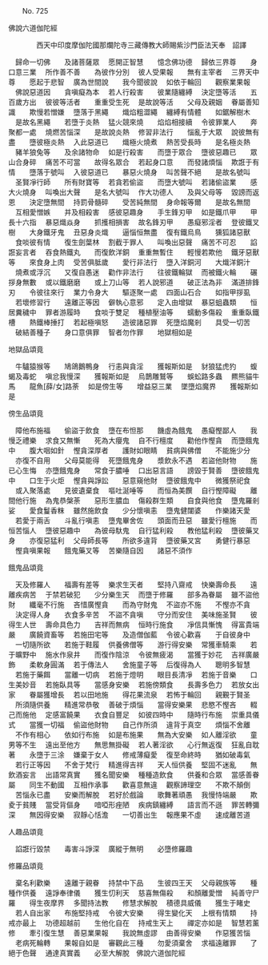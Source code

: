 ﻿　　No. 725

佛說六道伽陀經

　　　　西天中印度摩伽陀國那爛陀寺三藏傳教大師賜紫沙門臣法天奉　詔譯


　歸命一切佛　　及諸菩薩眾
　愿開正智慧　　憶念佛功德
　歸依三界尊　　身口意三業
　所作善不善　　為彼作分別
　彼人受果報　　無有主宰者
　三界天中尊　　愿起于悲智
　廣為世間說　　我今聞彼說
　如依于輪回　　觀察業果報
　佛說惡道因　　貪嗔癡為本
　若人行殺害　　彼業隨纏縛
　決定墮等活　　五百歲方出
　彼彼等活者　　重重受生死
　是故說等活　　父母及親姻
　眷屬善知識　　欺慢若憎嫌
　墮落于黑繩　　熾焰粗澀繩
　纏縛有情體　　如鋸解樹木
　是故名黑繩　　若墮于炎熱
　猛火競來燒　　焰焰相接續
　令彼罪業人　　奔聚都一處
　燒燃苦惱深　　是故說炎熱
　修習非法行　　惱亂于大眾
　說彼無有盡　　墮彼極炎熱
　入此惡道已　　熾極火燒煮
　熱苦受長時　　是名極炎熱
　豬羊狼兔等　　及余諸物命
　如是行殺害　　而墮于眾合
　墮彼惡趣已　　眾山合身碎
　痛苦不可當　　故得名眾合
　若起身口意　　而發諸煩惱
　欺誑于有情　　墮落于號叫
　入彼惡道已　　暴惡火燒身
　叫苦聲不絕　　是故名號叫
　圣賢凈行師　　所有財寶等
　若貪若偷盜　　而墮大號叫
　若諸偷盜業　　感大火燒身
　叫喚出大聲　　是名大號叫
　作大功德人　　及與父母等
　毀謗而返恩　　決定墮無間
　持罰骨髓碎　　受苦純無間
　身命報等爾　　是故名無間
　互相愛憎嫉　　并及相殺害
　感彼惡趣身　　手生鋒刃甲
　如是鐵爪甲　　甲長十六指
　暴惡熾焱身　　抓擭相損害
　故名鋒刃甲　　愚癡邪淫者
　登彼鐵叉樹　　大身鐵牙鬼
　丑惡身炎熾　　逼惱恒無盡
　復有鐵烏鳥　　獯狐諸惡獸
　食啖彼有情　　復生劍葉林
　割截于罪人　　叫喚出惡聲
　痛苦不可忍　　諂誑妄言者
　吞食熱鐵丸　　而復飲洋銅
　重重無暫住　　輕慢若欺他
　鐵牙惡獸等　　來食身上肉
　受苦俱胝歲　　愛行非法行
　墮入洋銅河　　大熾洋銅汁
　燒煮或浮沉　　又復自愚迷
　勸作非法行　　往彼鐵輪獄
　而被鐵火輪　　碾拶身無數
　或以鐵磨磨　　或上刀山等
　若人說邪道　　破正法為非
　滿道排鋒刃　　令彼往來行
　業力令身大　　驅逐聚一處
　四面山石合　　如指甲拶虱
　若壞修習行　　遠離正等因
　僻執心意邪　　定入由增獄
　暴惡蛆蟲類　　恒居糞穢中
　罪者游履時　　食啖于雙足
　種植壓油等　　蠕動多傷殺
　重重臥鐵槽　　熱鐵棒捶打
　若起極嗔怒　　造彼諸惡罪
　死墮焰魔剎　　具受一切苦
　破結善種子　　身口意俱罪
　智者勿作罪　　地獄相如是　

地獄品頌竟

　牛驢猿猴等　　鳩鴿鵝鴨身
　行恚與貪淫　　獲報斯如是
　豺狼猛虎犳　　蝮蝎及毒蛇
　嗔忿我慢深　　獲報斯如是
　烏鵲雕鷲等　　蜈蚣路多蟲
　羆熊貓牛馬　　龍魚[薛/女]路荼
　如是傍生等　　增益惡三業
　墜墮焰魔界　　獲報斯如是　

傍生品頌竟

　障他布施福　　偷盜于飲食
　墮在布怛那　　饑虛為餓鬼
　愚癡慳鄙人　　我慢乏禮樂
　求食又無慚　　死為大癭鬼
　自不行檀度　　勸他作慳貪
　而墮餓鬼中　　腹大咽如針
　慳貪深厚者　　護財如眼睛
　貧病與佛僧　　不能施少分
　亦復不自用　　父母莫能得
　死墮餓鬼身　　漿飲永不遇
　若盜他財物　　施已心生悔
　亦墮餓鬼身　　常食于膿唾
　口出惡言語　　謗毀于賢善
　墮彼餓鬼中　　口生于火炬
　慳貪與諍訟　　惡意窺他財
　墮彼餓鬼中　　微獲祭祀食
　或入聚落處　　見彼遺棄食
　嘔吐涎唾等　　而恒為美饌
　自行慳障礙　　離間他行施
　為鬼恭槃荼　　惡形生膿血
　傷殺群生類　　自食與他食
　墮鬼羅剎娑　　愛食鬘香粖
　雖然施飲食　　少分懷嗔恚
　墮鬼健闥婆　　作樂諸天愛
　若愛于兩舌　　斗亂行嗔恚
　墮鬼畢舍佐　　頭面而丑惡
　雖愛行檀施　　而恒苦惱人
　墮彼惡趣中　　為彼母馱鬼
　自行猛利殺　　教他猛利殺
　墮彼藥叉身　　亦復惡猛利
　父母師長等　　所欲多違背
　墮彼藥叉宮　　勇健行暴惡
　慳貪嗔果報　　餓鬼藥叉等
　苦樂隨自因　　諸惡不須作　

餓鬼品頌竟

　天及修羅人　　福壽有差等
　樂求生天者　　堅持八齋戒
　快樂壽命長　　遠離疾病苦
　于禁若破犯　　少分樂生天
　而墮于修羅　　部多為眷屬
　雖不盜他財　　纖毫不行施
　吝惜廣慳貪　　而為守財鬼
　不盜亦不施　　不慳亦不貪
　決定得人身　　衣食多辛苦
　不盜不貪嗔　　守分而安住
　美味施圣賢　　彼得生人世
　壽命具色力　　吉祥而無病
　恒時行施食　　凈信具慚愧
　得富貴端嚴　　廣饒資畜等
　若施田宅等　　及造僧伽藍
　令彼心歡喜　　于自彼身中
　一切隨所欲　　若施于鞋履
　供養佛僧等　　游行得安樂
　常獲車騎乘　　若于曠野中
　施水作泉井　　而復作陰涼
　令彼無疲渴　　當獲于妙花
　吉祥廣嚴飾　　柔軟身圓滿
　若于傳法人　　舍施童子等
　后復得為人　　聰明多智慧
　若施于藥餌　　當離一切病
　若施于燈明　　眼目長清凈
　若施于音樂　　口生美妙音
　若施臥具等　　當感身安樂
　若施傍類食　　長壽多色力
　若放女出家　　眷屬獲增長
　若以田地施　　得花果流泉
　若怖于輪回　　親覲于賢圣
　所須隨供養　　精進常恭敬
　善破于煩惱　　當得安樂果
　悲愍不慳吝　　輟己而施他
　定感富饒果　　衣食自豐足
　如彼四時中　　隨時行布施
　崇重具儀式　　當獲一切福
　偷盜他財物　　自己作所須
　違背于真空　　煩惱不舍離
　不作有相心　　依如行布施
　如是布施果　　無為大安樂
　如人離淫欲　　童男等不生
　遠出至他方　　無思無掛礙
　若人著淫欲　　心行無返復
　狂亂自耽著　　永墮于三涂
　嫌棄于女人　　修戒薄癡愛
　復至命終時　　猶如破毒氣
　若行正等因　　不舍于梵行
　精進得吉祥　　天人恒供養
　堅固不迷亂　　無飲酒妄言
　出語常真實　　獲名聞安樂
　種種造飲食　　供養和合眾
　當感善眷屬　　同生不動國
　互相作承事　　歡喜意無違
　觀察諦理空　　不欺不顛倒
　苦惱永已盡　　安樂而解脫
　若好於戲論　　歌舞著頑愚
　我慢恃端嚴　　欺夌于貧賤
　當受背傴身　　喑啞形痤陋
　疾病鎮纏縛　　語言而不遜
　罪苦轉彌深　　無因得安樂
　寂靜心恬澹　　一切善出生
　報應果不虛　　速成離苦道　

人趣品頌竟

　諂誑行毀禁　　毒害斗諍深
　廣縱于無明　　必墮修羅趣　

修羅品頌竟

　棄名利歡樂　　遠離于親眷
　持禁中下品　　生彼四王天
　父母親族等　　種種作供養
　遠諍奉律儀　　獲生忉利天
　慈喜無傷殺　　和顏離愛憎
　純善守尸羅　　得生夜摩界
　多聞持法教　　修慧求解脫
　積德具威儀　　獲生于睹史
　若人自出家　　布施堅持戒
　令彼大安樂　　得生變化天
　上根有情類　　持戒亦最上
　功德超越前　　生他化自在
　持戒生天上　　禪定亦如是
　智慧若薰修　　牽引復生慧
　善惡業果報　　我說無虛謬
　由善得安樂　　作惡獲苦惱
　老病死輪轉　　果報自如是
　審觀此三種　　勿愛須棄舍
　求福遠離罪　　了絕于色聲
　通達真實義　　必至大解脫　佛說六道伽陀經
